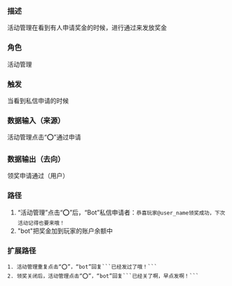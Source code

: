 ### 描述

活动管理在看到有人申请奖金的时候，进行通过来发放奖金

### 角色

活动管理

### 触发

当看到私信申请的时候

### 数据输入（来源）

活动管理点击“⭕”通过申请

### 数据输出（去向）

领奖申请通过（用户）

### 路径

1. “活动管理”点击“⭕”后，“Bot”私信申请者：```恭喜玩家@user_name领奖成功，下次活动记得也要来哦！```
2. "bot"把奖金加到玩家的账户余额中

### 扩展路径

    1. 活动管理重复点击“⭕”，“bot”回复```已经发过了哦！```
    2. 领奖关闭后，活动管理点击“⭕”，“bot”回复```已经关了啊，早点发啊！```
